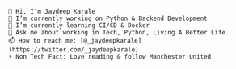 
    👋 Hi, I’m Jaydeep Karale
    🔭 I’m currently working on Python & Backend Development
    🌱 I’m currently learning CI/CD & Docker  
    💬 Ask me about working in Tech, Python, Living A Better Life.
    📫 How to reach me: [@_jaydeepkarale](https://twitter.com/_jaydeepkarale)
    ⚡ Non Tech Fact: Love reading & follow Manchester United


<!---
jaydeepkarale/jaydeepkarale is a ✨ special ✨ repository because its `README.md` (this file) appears on your GitHub profile.
You can click the Preview link to take a look at your changes.
--->
